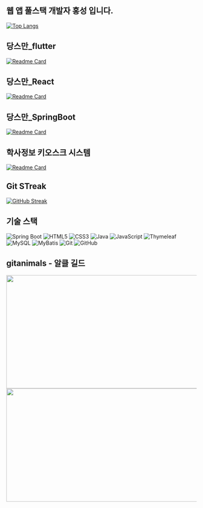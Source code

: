 ## 웹 앱 풀스택 개발자 홍성 입니다.
[![Top Langs](https://github-readme-stats.vercel.app/api/top-langs/?username=tellmebaby&layout=compact)](https://https://github.com/tellmebaby/tellmebaby)
<!--
**tellmebaby/tellmebaby** is a ✨ _special_ ✨ repository because its `README.md` (this file) appears on your GitHub profile.

Here are some ideas to get you started:

- 🔭 I’m currently working on ...
- 🌱 I’m currently learning ...
- 👯 I’m looking to collaborate on ...
- 🤔 I’m looking for help with ...
- 💬 Ask me about ...
- 📫 How to reach me: ...
- 😄 Pronouns: ...
- ⚡ Fun fact: ...
-->
## 당스만_flutter
[![Readme Card](https://github-readme-stats.vercel.app/api/pin/?username=tellmebaby&repo=TJE_DSM_APP)](https://github.com/tellmebaby/TJE_DSM_APP.git)

## 당스만_React
[![Readme Card](https://github-readme-stats.vercel.app/api/pin/?username=tellmebaby&repo=TJE_REACT_STARMAKERS)](https://github.com/tellmebaby/TJE_REACT_STARMAKERS.git)

## 당스만_SpringBoot
[![Readme Card](https://github-readme-stats.vercel.app/api/pin/?username=tellmebaby&repo=TJE_STARMAKERS)](https://github.com/tellmebaby/TJE_STARMAKERS.git)
## 학사정보 키오스크 시스템
[![Readme Card](https://github-readme-stats.vercel.app/api/pin/?username=JongsikLEE01&repo=theJoeunUniversity)](https://github.com/JongsikLEE01/theJoeunUniversity.git)

## Git STreak
[![GitHub Streak](https://streak-stats.demolab.com?user=tellmebaby&theme=github-light&hide_border=true&border_radius=20&locale=ko&date_format=%5BY.%5Dn.j)](https://git.io/streak-stats)


## 기술 스택
![Spring Boot](https://img.shields.io/badge/Spring%20Boot-6DB33F?style=for-the-badge&logo=spring-boot&logoColor=white)
![HTML5](https://img.shields.io/badge/HTML5-E34F26?style=for-the-badge&logo=html5&logoColor=white)
![CSS3](https://img.shields.io/badge/CSS3-1572B6?style=for-the-badge&logo=css3&logoColor=white)
![Java](https://img.shields.io/badge/Java-007396?style=for-the-badge&logo=java&logoColor=white)
![JavaScript](https://img.shields.io/badge/JavaScript-F7DF1E?style=for-the-badge&logo=javascript&logoColor=black)
![Thymeleaf](https://img.shields.io/badge/Thymeleaf-005F0F?style=for-the-badge&logo=thymeleaf&logoColor=white)
![MySQL](https://img.shields.io/badge/MySQL-4479A1?style=for-the-badge&logo=mysql&logoColor=white)
![MyBatis](https://img.shields.io/badge/MyBatis-000000?style=for-the-badge&logo=mybatis&logoColor=white)
![Git](https://img.shields.io/badge/Git-F05032?style=for-the-badge&logo=git&logoColor=white)
![GitHub](https://img.shields.io/badge/GitHub-181717?style=for-the-badge&logo=github&logoColor=white)


## gitanimals - 알클 길드
<a href="https://www.gitanimals.org/en_US?utm_medium=image&utm_source=tellmebaby&utm_content=farm">
<img
  src="https://render.gitanimals.org/farms/tellmebaby"
  width="600"
  height="300"
/>
</a>
<a href="https://www.gitanimals.org/">
<img
      src="https://render.gitanimals.org/guilds/680306676102614987/draw"
      width="600"
      height="300"
      salt="gitanimals"      
/>
</a>


